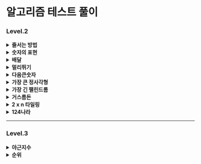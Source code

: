 # 알고리즘 테스트 풀이 

### Level.2

<details>
  <summary><b>줄서는 방법</b></summary>
  <div markdown="1">
    <ul>
       (2024.07.31)
      <li> 재귀를 이용하면 된다고 생각했지만, 구현을 하지 못함</li>

    public int[] solution(int n, long k) {
      int[] answer = {};
      int[] temp = new int[n];
      total = n;
      for (int i = 1; i <= n; i++) {
          boolean[] visited = new boolean[total];
          DFS(i,visited, temp);
      }
    
        return answer;
    }
      
      public void DFS(int ord, boolean[] visited, int[] temp) {
          if(temp.length==3){
              return;
          }
          for (int i = 1; i <= total ; i++) {
              if (!visited[i - 1]) {
                  // 방문하지 않았다면
                  visited[ord-1] = true;
                  temp[ord-1] = i;
                  DFS(ord++, )
      
              }
          }
      }

✅ 메인 메소드에 루프 존재하지 않음

✅ 방문 여부 메소드는 전역으로 선언한 후, 루프의 순서를 담음 (≠ 깊이)

✅ 변수로 넘기는 것은 depth (배열의 순서가 됨)

☑️ 깊이가 총 길이랑 같은 경우 return 

☑️ 찾는 순서라면 그땐 answer 에 담아주고 끝냄

    public int[] solution(int n, long k) {
      answer = new int[n];
      int[] temp = new int[n];
      visited = new boolean[n]; // 방문한 배열은 전역으로 설정
      DFS(0,temp, k);
      return answer;
    }
    public void DFS(int ord, int[] temp, long k) {
      if(ord == temp.length){
          // 가장 마지막 깊이까지 옴
          cnt++; // 조건에 만족하는 배열의 개수 더해주기 
          if (cnt == k) {
              // 해당하는 순서라면
              for (int i = 0; i < temp.length; i++) {
                  answer[i] = temp[i];
              }
          }
          return;
      }
      for (int i = 0; i < temp.length ; i++) {
          if (!visited[i]) {
              // 방문하지 않았다면
              visited[i] = true;
              temp[ord] = i+1;// 깊이 대로 값이 바뀌어 넣어짐 
              DFS(ord + 1, temp, k);
              visited[i] = false;
    
          }
      }
    }

  이렇게 하면 시간초과 발생함 
  </ul>
  </div>
</details>

<details>
  <summary><b>숫자의 표현</b></summary>
  <div markdown="1">
    <ul>
       (2024.08.07)
      <li>Trial_1 문제에 나와있는 걸 그대로 코드에 구현함 </li>

    int givenNum = 0;
    int answer = 0;
    boolean numberOne = false;
    public int solution(int n) {
        givenNum = n;
        answer = 0;
        // 더해서 해당 값이 나오는 경우의 수를 구함
        // 연속해서 값을 더하려면 일단 무조건 그 숫자의 절반 값은 확보함
        // 그 다음 가능성은 그 절반 값보다 작은 경우
        // -> 그때의 값이 1보다 작으면 끝
        // 그 값이 n 이 되면 더하고, n보다 크면 넘어감
        // -> 1까지 내려오면 더이상 더 할 수 없는 옵션 없음
    
        if (n <= 2) {
            // 1경우만 존재함
            return 1;
        }
    
        int half = n/2;
        if (n % 2 != 0) {
            half += 1; // 1개 더함
        }
    
        for (int i = half; i >=1 ; i--) {
            sum(i);
            if (numberOne) {
                // 끝까지 온 경우 끝내야함
                break;
            }
        }
        return answer+1;
    }
    
    private void sum(int i) {
        int total = i;
        int idx = 1;
    
        while (total + (i-idx) <= givenNum) {
            if (i-idx == 1) {
                // 끝까지 왔다는 것
                numberOne = true;
            }
            // 합이 주어진 숫자보다 작을 때까지 더함
            total += (i-idx);
            if (total == givenNum) {
                // 연속된 합이 같을 때임
                answer++;
                return; // 루프 빠져서 다시 돌아감
            }
            idx++;
        }
    
    }

✅ 반으로 먼저 쪼갠 후에, 하나씩 빼면서 루프를 돌리는 로직 

✅ 말그대로 하나씩 돌리기 때문에 -> 시간 초과 발생함 

☑️ 정수론 정리 : 주어진 수의 홀수 약수의 개수와 같다 


    public int solution(int n) {
        int answer = 0;

        for(int i = 1; i <= n; i+=2){
            if(n % i == 0) answer++;
        }   

        return answer;
    }

  </ul>
  </div>
</details>


<details>
  <summary><b>배달</b></summary>
  <div markdown="1">
    <ul>
       (2024.08.19)
      <li>Trial_1 DFS로 depth를 주고, 끝까지 탐색하는 방법 생각,,, 그러나 완결을 못냄 </li>

    public int solution(int N, int[][] road, int K) {
        int answer = 0;
        // 각각 모든 조합을 넣을 수 있는 배열 생성
        int[][] directions = new int[N+1][N+1];
        for (int[] each : road) {
            directions[each[0]][each[1]] = each[2];
            directions[each[1]][each[2]] = each[2];
        }

        for (int i = 1; i <= N ; i++) { // level
            for (int j = 1; j <= N; j++) { // row
                if (directions[i][j] == 0) {
                    continue; // 값이 없으면 건너띄고
                }else{
                    DFS(i, j, directions[i][j]);
                }
            }
        }


        return answer;
    }



    public int solution(int N, int[][] road, int K) {
        int answer = 1;
        // 1번에서 시작하면, 1번 마을은 무조건 방문 가능
        ArrayList<ArrayList<Node>> list = new ArrayList<>();
        for (int i = 0; i <= N; i++) {
            // 빈 공간을 만듦
            list.add(new ArrayList<>());
        }

        for (int i = 0; i < road.length; i++) {
            // Node들의 list가 list의 값임
            list.get(road[i][0]).add(new Node(road[i][0], road[i][1], road[i][2]));
            list.get(road[i][1]).add(new Node(road[i][1], road[i][0], road[i][2]));
            // 양쪽에 모두 다 같은 2의 값을 넣어줌
        }

        Queue<Node> queue = new LinkedList<>();
        int[] visited = new int[N + 1];
        for (int i = 2; i < visited.length; i++) {
            visited[i] = Integer.MAX_VALUE;
            // 방문 배열을 모두 max의 값으로 집어넣음
        }
        // 처음 값을 담음
        queue.addAll(list.get(1));

        // 반복 - DFS
        while (!queue.isEmpty()) {
            Node n = queue.poll();
            if (visited[n.x] <= visited[n.y] + n.v) {
                // 여기서 왜 y + v를 하는 건지?
                continue;
            }
            visited[n.x] = visited[n.y] + n.v;
            queue.addAll(list.get(n.x));
        }
        for (int i = 2; i < visited.length; i++) {
            if (visited[i] <= K) {
                answer++;
            }
        }
        return answer;
    }


    static class Node {
        int x, y, v;

        public Node(int x, int y, int v) {
            this.x = y;
            this.y = x;
            this.v = v;
        }
    }

  </ul>
  </div>
</details>

<details>
  <summary><b>멀리뛰기</b></summary>
  <div markdown="1">
    <ul>
       (2024.08.27)
      <li>Trial_1 2로 나눈 몫과 그 외에 1들의 경우의 수 곱 </li>

    public long solution(int n) {
        long answer = 0;
        int divide = n/2;
        int total = 0;
        for (int i = 0; i <= divide; i++) {
            System.out.println("total : " + total);
            total += ((n-2*i)*i+1);
        }
        answer = total%1234567;

        return answer;
    }

☑️ 처음 몇가지 사례는 성공하지만, 나머지 사례는 에러    
✅ 실제로 값을 만들필요 없음    
✅ 경우의 수가 중요한 것 (앞 + 앞앞 = 현재): 피보나치 수열     

    public long solution(int n) {
        long[] answer = new long[2001];
        answer[1] = 1;
        answer[2] = 2;
        for (int i = 3; i < 2001; i++) {
            answer[i] = (answer[i-1]+answer[i-2])%1234567;
        }
        return answer[n];
    }

  </ul>
  </div>
</details>
<details>
  <summary><b>다음큰숫자</b></summary>
  <div markdown="1">
    <ul>
       (2024.09.10)
      <li>Trial_1 단순하게 loop를 돌린 후 2진수/값비교 </li>

    public int solution(int n) {
        String currentBi = Integer.toBinaryString(n);
        long cntI = currentBi.chars().filter(value -> value == '1').count();

        for (int i = n+1; i <= 1000000; i++) {
            String loopBi = Integer.toBinaryString(i);
            long loopI = loopBi.chars().filter(value -> value == '1').count();

            if (loopI == cntI) {
                return i;
            }
        }
        return n;
    }
☑️ 효율성에서 에러가 뜸     
✅ Integer.bitCount 라는 내장함수를 이용하여 시간을 단축    

    int cntI = Integer.bitCount(n);

    while (true) {
        n++;
        if (cntI == Integer.bitCount(n)) {
            return n;
        }
    }

  </ul>
  </div>
</details>
<details>
  <summary><b>가장 큰 정사각형</b></summary>
  <div markdown="1">
    <ul>
       (2024.09.10)
      <li>Trial_1 1이 나올때 startIdx와 endIdx를 가지고 다시 루프 돌리는 메서드 </li>

     public int solution(int [][]board) {
        int answer = 1;

        // 연결된 1이 가로로 1이 연속된 경우 오른쪽 값을 기억함 , 시작과 끝 기억 (몇개인지)
        // 1 1 , 1 2
        // 따로 메소드
        // 왼쪽+1 ( 몇개 -1)  / 시작과 끝 1이다

        for (int j = 0; j < board.length; j++) {
            // 2차원 배열 1로우씩 뺌
            int startIdx = 0;
            int endIdx = 0;
            for (int i = 0; i < board[j].length; i++) {
                if (board[j][i] == 1 && startIdx == 0) {
                    // 가장 처음
                    startIdx = i;
                }
                if (board[j][i] == 1 && startIdx != 0) {
                    // 그 다음부턴 끝에 값으로
                    endIdx = i;
                }
            }

            // 아래로 더이상 내려갈 수가 없는 경우 (가로>세로)
            int continueOne = endIdx - startIdx;
            if (continueOne > board[0].length - j) {
                continue;
            }else{
                // 확인 메소드 호출
                int tmp = check(startIdx, endIdx, answer, board, j);
                answer = Math.max(tmp * tmp, answer * answer);
            }

        }
        return answer;
    }

    private int check(int startIdx, int endIdx, int answer, int[][] board, int rowIdx) {

        for (int i = rowIdx + 1; i < board.length; i++) {
            // 세로
            for (int j = startIdx; j <= endIdx; j++) {
                // 가로
                if (board[i][j] != 1) {
                    // 하나라도 1이 아니면 예외 케이스
                    return 1;
                }
            }
        }
        return endIdx-startIdx;

    }
☑️ 방법 측면에서 잘 못 된 듯      
✅ 빈 2차원 배열을 만들고, 각 배열의 값에 넓이를 넣어주는 방법   

        int answer = 1;
        int[][] map = new int[board.length][board[0].length];
        // 하나 더 크게 해서 만듦

        int maxLen = 0;

        for (int i = 1; i <= board.length; i++) {
            for (int j = 1; j <= board[0].length; j++) {
                if (board[i - 1][j - 1] != 0) {
                    int min = Math.min(Math.min(map[i - 1][j], map[i][j - 1]), map[i - 1][j - 1]);
                    // 대각선, 왼, 위 값이 1이면 정사각형
                    map[i][j] = min + 1;
                    // board에 해당하는 현재 위치 

                    maxLen = Math.max(maxLen, min + 1);
                }
            }    
        }
    return maxLen*maxLen;

  </ul>
  </div>
</details>
<details>
  <summary><b>가장 긴 팰린드롬</b></summary>
  <div markdown="1">
    <ul>
       (2024.10.08)
      <li>Trial_1 1이 나올때 startIdx와 endIdx를 가지고 다시 루프 돌리는 메서드 </li>

       public int solution(String s)
        {
            int answer = 1;
    
            if (s.length() == 1) {
                return 1;
            } else if (s.length() == 2) {
                if (s.charAt(0) == s.charAt(1)) {
                    return 2;
                }else{
                    return 1;
                }
            }
    
            // 3이상
            int divide = s.length() / 2;
            
            // 앞으로 비교 
            for (int i = divide; i >0 ; i--) {
                int tmp = check(i, s);
                answer = Math.max(answer, tmp);
                
                // divide 위치 바뀜 
            }
            if (answer == s.length()) {
                // 가장 최대값
                return answer;
            }
            // 뒤로 비교 
            for (int i = divide+1; i < s.length()-1; i++) {
                int tmp = check(i, s);
                answer = Math.max(answer, tmp);
            }
            return answer;
        }
    
        private int check(int index, String s) {
            int i = 1;
            int answer = 1;
            while (index - i > 0 && index < s.length()) {
                if (s.charAt(index - 1) == s.charAt(index + 1)) {
                    answer += 2;
                    i++;
                }else{
                    break;
                }
            }
            return answer;
        }
☑️ 최대값을 구하는 것이기 때문에 우선 반으로 나누어서 반에서 시작한 후 왼쪽(1까지만) 오른쪽(길이 -1) 으로 탐색  
☑️ 홀수 일 때 나눈 몫에서 시작 / 짝수 일 때 몫과 몫 -1 에서 시작 => 앞과 뒤의 숫자를 비교한 후, 같으면 그 더하고 다르면 빠져나옴 그 다음 인덱스로
<br>
✅ 맨앞, 맨끝에서 포인트를 잡고  
✅ 값이 다르면 앞에서 한개씩 줄이고 -> 뒤에서 한개씩 줄이고<br> 
✅ 값이 같으면 같은 루프에서 앞, 뒤에서 한개씩 줄여가며 범위를 줄임    

        public int solution(String s)
        {
            int answer = 1;
            int n = s.length();
            loop:
            for (int i = n; i >= 1; i--) {
                // 가장 긴 길이부터
                for (int j = 0; j <= n - 1; j++) {
                    // 가장 작은 길이
                    boolean flag = true;
                    int start = j; // 시작 인덱스
                    int end = j+i-1; // 끝 인덱스
    
                    while (start < end) {
                        if (s.charAt(start) != s.charAt(end)) {
                            // 같을 때까지 반복
                            flag = false;
                            break; // while을 빠져나감
                        }
                        start++;
                        end--;
                    }
                    if (flag) {
                        answer = i;
                        break loop;
                    }
                }
            }
            return answer;
        }

  </ul>
  </div>
</details>
<details>
  <summary><b>거스름돈</b></summary>
  <div markdown="1">
    <ul>
       (2024.10.14)
      <li>Trial_1 문제에 나와있는 걸 그대로 코드에 구현함 </li>

    public int solution(int n, int[] money) {

        // 몫과 나머지를 구하고
        // 몫이 1일 때까지 같은 메서드를
        for (int i = money.length - 1; i >= 0; i--) {
            // money에 있는 값은 n보다는 작거나 같아야 함
            if (money[i] > n) {
                continue;
            }

            // 같은 수라면 더하고 패스
            if (money[i] == n) {
                answer++;
                continue;
            }

            // 작은 수
            // 몫
            int share = n / money[i]; // 2
            // 나머지를 구함
            int rest = n % money[i]; // 1

            // 나머지가 money 배열에 존재하는지
            // 1 ~ share 만큼 곱해가면서 확인
            check(share, rest, i, money, n);

        }




        return answer;
    }

    private void check(int share, int rest, int currentIdx, int[] money, int n) {
        for (int i = 1; i <= share; i++) {
            // 배수로 값을 만들어봄
            int temp = money[currentIdx] * i;


        }
    }

☑️ 나머지가 나오고 그 나머지로 값을 구할 수 있는지의 로직이 반복되는 것 같은데, 이 부분을 공통코드로 못 빼놓겠음  

✅ 동적계획법  


    private int[][] dp;

    public int solution(int n, int[] money) {
        // 2차원 배열에서 돈의 개수 X 나와야 하는 금액
        // 자기 자신이 나올 때 1 추가
        dp = new int[money.length][n + 1]; // 해당 금액이 표에 나와야하기 때문
        for (int i = 1; i <= money.length; i++) {
            for (int j = 0; j <= n; j++) { // 가로로 가는 개념임
                if (j == 0) {
                    dp[i][j] = 1; // 맨 첫번 째 열은 1로 초기화
                } else if (j - money[i - 1] >= 0) {
                    // 돈보다 작거나 같은 경우
                    dp[i][j] = (dp[i-1][j] + dp[i][j-money[i-1]])%10000007;
                }else{
                    dp[i][j] = dp[i - 1][j];
                }
            }
        }
        return dp[money.length][n];
    }

  </ul>
  </div>
</details>
<details>
  <summary><b>2 x n 타일링</b></summary>
  <div markdown="1">
    <ul>
       (2024.10.16)
      <li>Trial_1  </li>

    public int solution(int n) {
          int answer = 0;
          int twoCnt = 0;
          int plus = 1;
          if (n % 2 == 0) {
              // 짝수일 때
              plus = 2;
          }
  
          while (2 * twoCnt <= n) {
              int tmp = twoCnt * (n-(2*twoCnt));
              if (tmp == 0) {
                  answer += 1;
              }else{
                  answer += tmp + plus;
              }
              twoCnt++;
          }
          return answer;
      }

☑️ 규칙을 못 찾겠음 

✅ DP 알고리즘 - 이전전 + 이전 의 개수를 합하면 = 현재  


    public int solution(int n) {
        int answer = 0;
        int[] dp = new int[n + 1];
        dp[1] = 1;
        dp[2] = 2;

        for (int i = 3; i <= n; i++) {
            dp[i] = (dp[i - 1] + dp[i - 2]) % 10000007;
        }
        return answer;
    }

  </ul>
  </div>
</details>
<details>
  <summary><b>124나라</b></summary>
  <div markdown="1">
    <ul>
       (2024.10.16)
      <li>Trial_1 규칙 발견 못함  </li>

    public String solution(int n) {
        String answer = "";
        String[] numbers = {"4", "1", "2"};

        // 3으로 우선 나눈 후
        // 나머지는 뒤에 붙여주고 앞자리는 루프
        // 나머지가 0인 경우 4
        int num = n;
        // 가장 끝 자리수
        while (num > 0) {
            // 계속해서 이어 붙임
            int remain = n % 3; // 나머지
            num /= 3;// 몫
            if (remain == 0) {
                num--;
            }
            answer = numbers[remain] + answer;

        }
        return answer;
    }

☑️ 나머지와 몫을 통해 규칙을 찾음, 나머지가 0인 경우 기존 숫자를 -1 한 값으로 다시 계산 

  </ul>
  </div>
</details>

---
### Level.3
<details>
  <summary><b>야근지수</b></summary>
  <div markdown="1">
    <ul>
      (2024.07.31-2024.08.05)
      <li>Trial 1_몫과 나머지를 이용해서 각각 1씩 빼주면, 즉 모든 값이 동일하게 작아져야 거듭제곱의 최소값이 되려나?</li>
      
     public long solution(int n, int[] works) {
        long answer = 0;
        int amount;
        // 제급곱의 합은 모든 수가 가장 작을 때
        // 몫에 대한 값을 배열에 모든 수에게 빼준 후에
        // 나머지 값 그 길이만큼 배열에서 값을 빼주면?
        if (n >= works.length) {
            // 남은 작업량이 각 업무보다 큰 경우
            amount = n / works.length;
        } else {
            amount = 0;
        }
        int rest = n % works.length;

        Arrays.stream(works).map(s -> s - amount);
        for (int i = 0; i < rest; i++) {
            works[i] -= -1;
        }
        answer = Arrays.stream(works).map(s -> s*s).sum();
        return answer;
    }

  💥 답 잘 안나옴</br>
  💥 접근법이 다른 듯 
  <li>Trial 2_주어진 예제만을 생각해서 연산으로 풀려고 했지만, 다른 모든 예제에 대해서 실패가 뜸 </li>
  
      public long solution(int n, int[] works) {
        long answer = 0;
        int amount;
        // 제급곱의 합은 모든 수가 가장 작을 때
        // 몫에 대한 값을 배열에 모든 수에게 빼준 후에
        // 나머지 값 그 길이만큼 배열에서 값을 빼주면?
        Arrays.sort(works); // 큰 값 부터 빼줘야하므로 배열 정렬
        int sum = Arrays.stream(works).sum();

        if (n < sum) {
            // 남은 작업량이 각 업무보다 큰 경우
            amount = n/works.length;
        } else {
            // 남은 작업양이 없음
            return 0;
        }

        if (amount > 0) { // 몫이 존재하면 몫 부터 빼고 나머지 // 존재하지 않으면 나머지만
            for (int i = works.length-1; i >= 0; i--) {
                works[i] -= amount;
            }
        }

        int rest = n%works.length;
        for (int i = works.length-1; i >rest; i--) {
            works[i] -= 1;
        }

        answer = Arrays.stream(works).map(s -> s*s).sum();
        return answer;
    }

  <li>Example_PriorityQueue를 반대로 선언</li>

      public long solution(int n, int[] works) {

        PriorityQueue<Integer> queue = new PriorityQueue<>(Collections.reverseOrder());
        // 높은 숫자 우선

        for (int work : works) {
            queue.add(work);
            // queue에 일을 집어넣음
        }

        for (int i = 0; i < n; i++) {
            int max = queue.poll();
            // 현재의 가장 큰 수
            if (max <= 0) {
                // 가장 큰수가 0이라면 N에서 다 할당 된 것
                break;
            } else {
                // max에 수가 남음
                queue.add(max - 1);
                // 일 하나를 제거하고 넣음
            }
        }

        return sum(queue);
    }

    private long sum(PriorityQueue<Integer> queue) {
        long sum = 0;
        while (!queue.isEmpty()) {
            sum += Math.pow(queue.poll(), 2);
        }
        return sum;
    }
    
  ✅ PriorityQueue로 큰 숫자를 기준으로 정렬함

✅ 가장 큰 숫자가 0이 될때까지 1씩 빼면서 다시 queue 에 담음

✅ 0이 되거나 아니면 n 이 끝날 때까지 반복한 배열의 거듭제곱을 구함
  </ul>
  </div>
</details>

<details>
  <summary><b>순위</b></summary>
  <div markdown="1">
    <ul>
       (2024.08.08)
      <li>Trial_1 문제에 나와있는 걸 그대로 코드에 구현함 </li>

    int givenNum = 0;
    int answer = 0;
    boolean numberOne = false;
    public int solution(int n) {
        givenNum = n;
        answer = 0;
        // 더해서 해당 값이 나오는 경우의 수를 구함
        // 연속해서 값을 더하려면 일단 무조건 그 숫자의 절반 값은 확보함
        // 그 다음 가능성은 그 절반 값보다 작은 경우
        // -> 그때의 값이 1보다 작으면 끝
        // 그 값이 n 이 되면 더하고, n보다 크면 넘어감
        // -> 1까지 내려오면 더이상 더 할 수 없는 옵션 없음
    
        if (n <= 2) {
            // 1경우만 존재함
            return 1;
        }
    
        int half = n/2;
        if (n % 2 != 0) {
            half += 1; // 1개 더함
        }
    
        for (int i = half; i >=1 ; i--) {
            sum(i);
            if (numberOne) {
                // 끝까지 온 경우 끝내야함
                break;
            }
        }
        return answer+1;
    }
    
    private void sum(int i) {
        int total = i;
        int idx = 1;
    
        while (total + (i-idx) <= givenNum) {
            if (i-idx == 1) {
                // 끝까지 왔다는 것
                numberOne = true;
            }
            // 합이 주어진 숫자보다 작을 때까지 더함
            total += (i-idx);
            if (total == givenNum) {
                // 연속된 합이 같을 때임
                answer++;
                return; // 루프 빠져서 다시 돌아감
            }
            idx++;
        }
    
    }



<li>Trial_2 숫자를 비교하는 2차원 배열을 만들어서, 각각 행과 열에 -1, 0, 1 넣음</li>
✅ 그래프 배열을 만들어서 

    int[][] graph = new int[n + 1][n + 1];
      // 배열에 들어간 숫자는 1부터 이므로
      
    for (int[] edge : results) {
        graph[edge[0]][edge[1]] = 1;
        // 이긴 표시
        graph[edge[1]][edge[0]] = -1;
        // 진 표시
    }

✅ 주어진 배열에 1 / 그 반대에 -1

✅ 결과 값이 주어진 배열에 사이에 있는 숫자를 넣어서 같은 값이라면 그 숫자의 승부 결과다 같음을 이용

    for (int i = 1; i <= n; i++) {
    // 도착
      for (int j = 1; j <= n; j++) {
          // 거쳐감
          for (int k = 1; k <= n; k++) {
              // i, j 의 매칭의 결과로 결과가 확정되는 값
              if (graph[i][k] == 1 && graph[k][j] == 1) {
                  graph[i][j] = 1;
                  graph[j][i] = -1;
              }
              if (graph[i][k] == -1 && graph[k][j] == -1) {
                  graph[i][j] = -1;
                  graph[j][i] = 1;
              }
  
          }
        }
    }


✅ 한 행의 0이 아닌 모든 결과 값이 있는 경우 → 순위가 정해지는 경우 

    for (int i = 1; i <= n ; i++) {
      int cnt = 0;
      for (int j = 1; j <= n; j++) {
          if (graph[i][j] != 0) {
              cnt++;
          }
      }
      if (cnt == n - 1) {
          answer++;
      }
    }



  </ul>
  </div>
</details>

